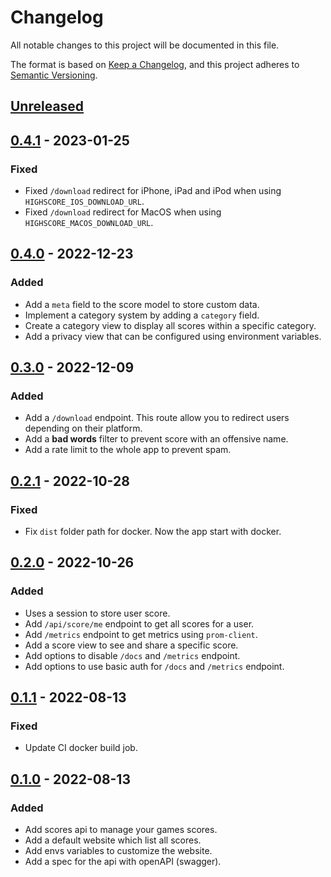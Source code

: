 # Changelog
All notable changes to this project will be documented in this file.

The format is based on [Keep a Changelog](https://keepachangelog.com/en/1.0.0/),
and this project adheres to [Semantic Versioning](https://semver.org/spec/v2.0.0.html).

## [Unreleased]

## [0.4.1] - 2023-01-25
### Fixed
- Fixed `/download` redirect for iPhone, iPad and iPod when using `HIGHSCORE_IOS_DOWNLOAD_URL`.
- Fixed `/download` redirect for MacOS when using `HIGHSCORE_MACOS_DOWNLOAD_URL`.

## [0.4.0] - 2022-12-23
### Added
- Add a `meta` field to the score model to store custom data.
- Implement a category system by adding a `category` field.
- Create a category view to display all scores within a specific category.
- Add a privacy view that can be configured using environment variables.

## [0.3.0] - 2022-12-09
### Added
- Add a `/download` endpoint. This route allow you to redirect users depending on their platform.
- Add a **bad words** filter to prevent score with an offensive name.
- Add a rate limit to the whole app to prevent spam.

## [0.2.1] - 2022-10-28
### Fixed
- Fix `dist` folder path for docker. Now the app start with docker.

## [0.2.0] - 2022-10-26
### Added
- Uses a session to store user score.
- Add `/api/score/me` endpoint to get all scores for a user.
- Add `/metrics` endpoint to get metrics using `prom-client`.
- Add a score view to see and share a specific score.
- Add options to disable `/docs` and `/metrics` endpoint.
- Add options to use basic auth for `/docs` and `/metrics` endpoint.

## [0.1.1] - 2022-08-13
### Fixed
- Update CI docker build job.

## [0.1.0] - 2022-08-13
### Added
- Add scores api to manage your games scores.
- Add a default website which list all scores.
- Add envs variables to customize the website.
- Add a spec for the api with openAPI (swagger).

[Unreleased]: https://github.com/EmilienLeroy/HighScore/compare/v0.4.1...HEAD
[0.4.1]: https://github.com/EmilienLeroy/HighScore/compare/v0.4.0...v0.4.1
[0.4.0]: https://github.com/EmilienLeroy/HighScore/compare/v0.3.0...v0.4.0
[0.3.0]: https://github.com/EmilienLeroy/HighScore/compare/v0.2.1...v0.3.0
[0.2.1]: https://github.com/EmilienLeroy/HighScore/compare/v0.2.0...v0.2.1
[0.2.0]: https://github.com/EmilienLeroy/HighScore/compare/v0.1.1...v0.2.0
[0.1.1]: https://github.com/EmilienLeroy/HighScore/compare/v0.1.0...v0.1.1
[0.1.0]: https://github.com/EmilienLeroy/HighScore/releases/tag/v0.1.0
